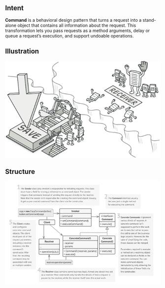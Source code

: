 ## Intent
**Command** is a behavioral design pattern that turns a request into a stand-alone object that contains all information about the request. This transformation lets you pass requests as a method arguments, delay or queue a request’s execution, and support undoable operations.

## Illustration
![Illustration](illustration.png)

## Structure
![Source code structure](structure.png)
